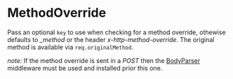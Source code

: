 # MethodOverride

Pass an optional ```key``` to use when checking for a method override, othewise defaults to *_method* or the header
*x-http-method-override*. The original method is available via ```req.originalMethod```.

*note:* If the method override is sent in a *POST* then the [BodyParser](BodyParser.html) middleware must be used and
installed prior this one.